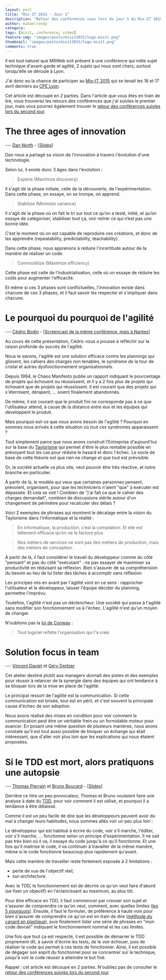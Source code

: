 ```yaml
---
layout: post
title: "Mix-IT 2015 - Jour 1"
description: "Retour des conférences vues lors du jour 1 du Mix-IT 2015"
author: mikaelrandy
category:
tags: [mixit, conference, video]
feature-img: "images/posts/mixit2015/logo-mixit.png"
thumbnail: "images/posts/mixit2015/logo-mixit.png"
comments: true
---
```


Il est tout naturel que M6Web soit présent à une conférence qui mêle sujet technique d'avant-garde et agilité, 2 sujets qui nous sont chers, surtout lorsqu'elle se déroule à Lyon.

J'ai donc eu la chance de participer au [Mix-IT 2015](https://www.mix-it.fr/) qui se tenait les 16 et 17 avril derniers au [CPE Lyon](https://www.cpe.fr/).

Cet article est découpé en 2 parties. Dans l'article que vous êtes en train de lire, vous trouverez les retours des conférences que j'ai suivies le premier jour, mais vous pourrez également trouver le [retour des conférences suivies lors du second jour](/mixit-2015-jour-2/).

# The three ages of innovation
--- [Dan North](https://twitter.com/tastapod) - [[Slides](https://speakerdeck.com/tastapod/the-three-ages-of-innovation)]

Dan nous a partagé sa vision de l'innovation à travers l'évolution d'une technologie.

Selon lui, il existe donc 3 âges dans l'évolution : 

> Explore (Maximize discovery)

Il s'agit de la phase initiale, celle de la découverte, de l'expérimentation.
Dans cette phase, on essaye, on se trompe, on apprend.

> Stabilize (Minimize variance)

Il s'agit de la phase où on fait le tri sur tout ce qu’on a testé, initié, et qu’on essaye de catégoriser, stabiliser tout ça, voir retirer ce qui n’est pas une bonne idée.

C’est le moment où on est capable de reproduire ces créations, et donc de les apprendre (repeatability, predictability, teachability).

Dans cette phase, nous apprenons à réduire l'incertitude autour de la manière de réaliser un code.

> Commoditize (Maximize efficiency)

Cette phase est celle de l'industrialisation, celle où on essaye de réduire les coûts pour augmenter l'efficacité.

Et même si ces 3 phases sont conflictuelles, l'innovation existe dans chacune de ces 3 phases, et il faut savoir les respecter et s'impliquer dans chacune.

# Le pourquoi du pourquoi de l'agilité
--- [Cédric Bodin](https://twitter.com/cedricbodin) - [[Screencast de la même conférence, mais à Nantes](https://www.youtube.com/watch?v=HruQWrUTFIw&noredirect=1)]

Au cours de cette présentation, Cédric nous a poussé à réfléchir sur la raison profonde du succès de l'agilité.

Nous le savons, l'agilité est une solution efficace contre les plannings qui glissent, les cahiers des charges non tenables, le syndrome de la tour de cristal et autres dysfonctionnement organisationnels.

Depuis 1994, le Chaos Manifesto publie un rapport indiquant le pourcentage de projets qui échouent ou réussissent, et il y a 2 fois plus de projets qui échouent que de projets qui réussissent. Il est courant que des projets qui s'éternisent, dérapent, ... soient finalement abandonnés.

De même, il est courant que le produit fini ne corresponde pas à ce que l'utilisateur attend, à cause de la distance entre eux et les équipes qui développent le produit.

Mais pourquoi est-ce que nous avons besoin de l'agilité ? Pourquoi en sommes nous arrivés à cette situation où tout ces syndromes apparaissent ?

Tout simplement parce que nous avons construit l'Entreprise d'aujourd'hui sur la base du [Taylorisme](https://www.wikiwand.com/fr/Taylorisme) qui permet d'être le plus rentable possible en prévoyant tout les cas pour réduire le hasard et donc l'échec. Le socle de base de cette théorie est que rien ne change et que tout est prévisible.

Or, la société actuelle va plus vite, veut pouvoir être très réactive, et notre branche en particulier.

À partir de là, le modèle qui veux que certaines personnes pensent, prévoient, organisent, pour que les techniciens n'aient "que" à exécuter est dépassée. Et cela se voit ! Combien de "j'ai fait ce que le cahier des charges demandait", combien de discussions stérile autour d'un changement de périmètre pour recalculer des délais ?

Voici 2 exemples de phrases qui montrent le décalage entre la vision du Taylorisme dans l'informatique et la réalité :

> En informatique, la production, c’est la compilation. Et elle est tellement efficace qu’on ne la facture plus.

> Nos métiers de services ne sont pas des métiers de production, mais des métiers de conception.

À partir de là, il faut considérer le travail du développeur comme du côté "pensant" et pas du côté "exécutant" : ne pas essayer de maximiser sa productivité en réduisant sa réflexion. Bien s'assurer de sa compréhension du besoin au lieu de lui lister des tâches à accomplir sans réflexion.

Les principes mis en avant par l'agilité vont en ce sens : rapprocher l'utilisateur et le développeur, laisser l'équipe décider du planning, permettre l'imprévu.

Toutefois, l'agilité n'est pas un déclencheur. Une société qui passe à l'agilité sans modifier son fonctionnement va à l'échec. L'agilité n'est qu'un moyen de changer.

N'oublions pas la [loi de Conway](https://en.wikipedia.org/wiki/Conway%27s_law) :

> Tout logiciel reflète l'organisation qui l'a créé.

# Solution focus in team
--- [Vincent Daviet](https://twitter.com/vincentdaviet) et [Géry Derbier](https://twitter.com/gery7)

Cet atelier destiné plutôt aux managers donnait des pistes et des exemples pour réussir à relancer de la synergie dans des équipes qui ont tendance à se bloquer lors de la mise en place de l'agilité.

Le principal ressort de l'agilité est la communication. Si cette communication est brisée, tout est en péril, et c'est souvent la principale cause d'échec de son adoption.

Nous avons réalisé des mises en condition pour voir comment la communication peut être un véritable frein ou un formidable moteur pour avancer. En posant une même question de plusieurs manières, nous avons constaté qu'il est tout aussi possible de bloquer un échange qui était intéressant, que d'aller voir plus loin que les explications qui nous étaient proposées.


# Si le TDD est mort, alors pratiquons une autopsie
--- [Thomas Pierrain](https://twitter.com/tpierrain) et [Bruno Boucard](https://brunoboucard.com/) - [[Slides](https://fr.slideshare.net/brunoboucard/si-le-tdd-est-mort-alors-mix-it)]

Derrière ce titre un peu provocateur, Thomas et Bruno voulaient faire une analyse à date du [TDD](https://www.wikiwand.com/fr/Test_driven_development), pour voir comment il est utilisé, et pourquoi il a tendance à être délaissé.

Comme il est un peu facile de dire que les développeurs peuvent avoir du mal à changer leurs habitudes, nous sommes allés voir un peu plus loin :

Le développeur qui est habitué à écrire du code, voir s'il marche, l'éditer, voir s'il marche, ... fonctionne selon un principe d'expérimentation. Il ne sait pas très bien où il va, il essaye du code jusqu'à ce qu'il fonctionne. Et une fois qu'il maitrise le code, il va continuer à travailler de la même manière, même si le code fonctionne beaucoup plus rapidement qu'avant.

Mais cette manière de travailler reste fortement exposée à 2 limitations :
* perte de vue de l'objectif réel;
* sur-architecture.

Avec le TDD, le fonctionnement est de décrire ce qu'on veut faire d'abord (se fixer un objectif) en l'éclaircissant au maximum, au plus tôt.

Pour être efficace en TDD, il faut commencer par creuser son sujet et s'assurer de comprendre ce qu'on veut, comment, avec quelles limites ([les 5 pourquois](https://www.wikiwand.com/fr/Cinq_pourquoi)). Ensuite, il faut le formuler, de préférence à haute voix pour bien s'assurer de comprendre ce qu'on est en train de dire ([méthode du canard en plastique](https://www.wikiwand.com/fr/M%C3%A9thode_du_canard_en_plastique)), puis finalement lister une série de phrases en "mon code devrait" indiquant le fonctionnement nominal et les cas limites.

Une fois que tout ça est respecté, il est possible de démarrer le TDD proprement dit, à savoir d'écrire les tests, de le voir échouer, puis de réaliser le code qui permet à ces tests de fonctionner. Ainsi, il est possible de dégager son esprit du fonctionnel pour se concentrer sur le technique, jusqu'à voir le code réussir à atteindre le but fixé.


Rappel : cet article est découpé en 2 parties. N'oubliez pas de consulter le [retour des conférences suivies lors du second jour](/mixit-2015-jour-2/).
